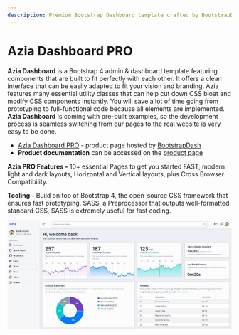 ```yaml
---
description: Premium Bootstrap Dashboard template crafted by BootstrapDash
---
```


# Azia Dashboard PRO

**Azia Dashboard** is a Bootstrap 4 admin & dashboard template featuring components that are built to fit perfectly with each other. It offers a clean interface that can be easily adapted to fit your vision and branding. Azia features many essential utility classes that can help cut down CSS bloat and modify CSS components instantly. You will save a lot of time going from prototyping to full-functional code because all elements are implemented. **Azia Dashboard** is coming with pre-built examples, so the development process is seamless switching from our pages to the real website is very easy to be done.

- [Azia Dashboard PRO](https://bit.ly/2Lk6XNQ) - product page hosted by [BootstrapDash](../partners/bootstrapdash.md)
- **Product documentation** can be accessed on the [product page](https://bit.ly/2Lk6XNQ)

**Azia PRO Features -** 10+ essential Pages to get you started FAST, modern light and dark layouts, Horizontal and Vertical layouts, plus Cross Browser Compatibility.

**Tooling -** Build on top of Bootstrap 4, the open-source CSS framework that ensures fast prototyping. SASS, a Preprocessor that outputs well-formatted standard CSS, SASS is extremely useful for fast coding.

![Azia Pro - Premium Dashboard Template.](../../../static/assets/docs-cover-azia-pro.jpg)
